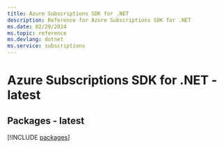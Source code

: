```yaml
---
title: Azure Subscriptions SDK for .NET
description: Reference for Azure Subscriptions SDK for .NET
ms.date: 02/29/2024
ms.topic: reference
ms.devlang: dotnet
ms.service: subscriptions
---
```

# Azure Subscriptions SDK for .NET - latest
## Packages - latest
[!INCLUDE [packages](subscriptions-index.md)]